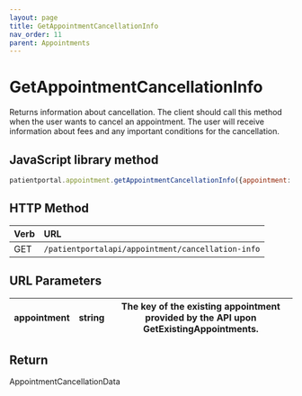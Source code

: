 ```yaml
---
layout: page
title: GetAppointmentCancellationInfo
nav_order: 11
parent: Appointments
---
```


# GetAppointmentCancellationInfo

Returns information about cancellation. The client should call this method when the user wants to cancel an appointment. The user will receive information about fees and any important conditions for the cancellation.

## JavaScript library method

```javascript
patientportal.appointment.getAppointmentCancellationInfo({appointment: <appointment>});
```

## HTTP Method

| Verb | URL                                               |
|:-----|:--------------------------------------------------|
| GET | `/patientportalapi/appointment/cancellation-info` |

## URL Parameters

| appointment | string | The key of the existing appointment provided by the API upon GetExistingAppointments. |
| --- | --- | --- |

## Return

AppointmentCancellationData
